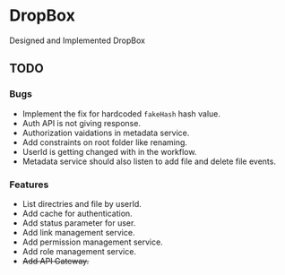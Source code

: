 # DropBox
Designed and Implemented DropBox

## TODO

### Bugs
* Implement the fix for hardcoded `fakeHash` hash value.
* Auth API is not giving response.
* Authorization vaidations in metadata service.
* Add constraints on root folder like renaming.
* UserId is getting changed with in the workflow.
* Metadata service should also listen to add file and delete file events.

### Features
* List directries and file by userId.
* Add cache for authentication.
* Add status parameter for user.
* Add link management service.
* Add permission management service.
* Add role management service.
* ~~Add API Gateway.~~
